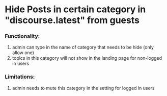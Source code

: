 # Hide Posts in certain category in "discourse.latest" from guests 

### Functionality:
1. admin can type in the name of category that needs to be hide (only allow one)
2. topics in this category will not show in the landing page for non-logged in users
   
### Limitations:
1. admin needs to mute this category in the setting for logged in users